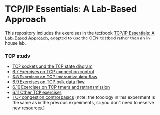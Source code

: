# TCP/IP Essentials: A Lab-Based Approach

This repository includes the exercises in the textbook [TCP/IP Essentials: A Lab-Based Approach](https://www.amazon.com/TCP-IP-Essentials-Lab-Based-Approach/dp/052160124X), adapted to use the GENI testbed rather than an in-house lab.

### TCP study

* [TCP sockets and the TCP state diagram](el5373-lab6-6x.md)
* [6.7 Exercises on TCP connection control](el5373-lab6-67.md)
* [6.8 Exercises on TCP interactive data flow](el5373-lab6-68.md)
* [6.9 Exercises on TCP bulk data flow](el5373-lab6-69.md)
* [6.10 Exercises on TCP timers and retransmission](el5373-lab6-610.md)
* [6.11 Other TCP exercises](el5373-lab6-611.md)
* [TCP congestion control basics](https://witestlab.poly.edu/blog/tcp-congestion-control-basics/) (note: the topology in this experiment is the same as in the previous experiments, so you don't need to reserve new resources.)


